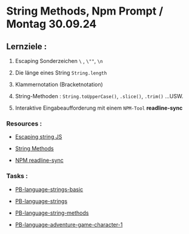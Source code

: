 # String Methods, Npm Prompt / Montag 30.09.24

## Lernziele :

1. Escaping Sonderzeichen `\` , `\""`, `\n`

2. Die länge eines String `String.length`

3. Klammernotation (Bracketnotation)

4. String-Methoden : `String.toUpperCase()`, `.slice()`, `.trim()` ...USW.

5. Interaktive Eingabeaufforderung mit einem `NPM-Tool` **readline-sync**

### Resources :

- [Escaping string JS](https://www.freecodecamp.org/news/how-to-escape-strings-in-javascript/)

- [String Methods](https://developer.mozilla.org/en-US/docs/Web/JavaScript/Reference/Global_Objects/String)

- [NPM readline-sync](https://www.npmjs.com/package/readline-sync)

### Tasks :

- [PB-language-strings-basic](https://classroom.github.com/a/JIQyd1y2)

- [PB-language-strings](https://classroom.github.com/a/nihdGcQv)

- [PB-language-string-methods]()

- [PB-language-adventure-game-character-1]()
